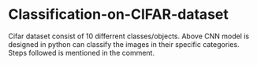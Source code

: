 # Classification-on-CIFAR-dataset
Cifar dataset consist of 10 differrent classes/objects.
Above CNN model is designed in python can classify the images in their specific categories.
Steps followed is mentioned in the comment.
